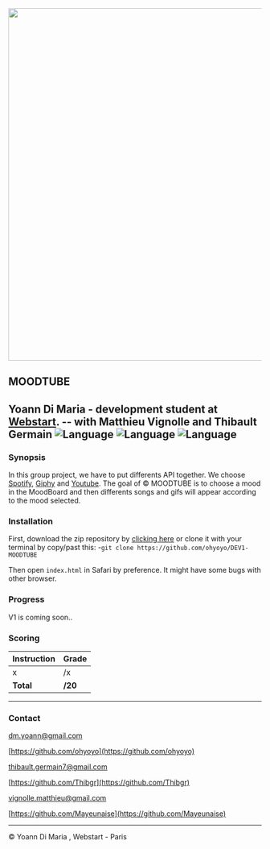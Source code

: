 <img src="http://ecole-webstart.com/wp-content/uploads/2016/02/geek-ecole-webstart.jpg" style="width: 700px;">

## MOODTUBE

Yoann Di Maria - development student at [Webstart][1].
-- with Matthieu Vignolle and Thibault Germain
![Language](https://img.shields.io/badge/Language-HTML-e44b23.svg) ![Language](https://img.shields.io/badge/Language-Javascript-f1e05a.svg) ![Language](https://img.shields.io/badge/Language-CSS-563d7c.svg)
---

### Synopsis

In this group project, we have to put differents API together. We choose [Spotify][3], [Giphy][4] and [Youtube][5]. The goal of © MOODTUBE is to choose a mood in the MoodBoard and then differents songs and gifs will appear according to the mood selected.

### Installation

First, download the zip repository by [clicking here][2] or clone it with your terminal by copy/past this: 
-`git clone https://github.com/ohyoyo/DEV1-MOODTUBE`

Then open `index.html` in Safari by preference. It might have some bugs with other browser.

### Progress

V1 is coming soon..

### Scoring

| Instruction             | Grade     |
|-------------------------|-----------|
| x                       | /x        |
| **Total**               | **/20**   |

___

### Contact

[dm.yoann@gmail.com](mailto:dm.yoann@gmail.com)

[https://github.com/ohyoyo](https://github.com/ohyoyo)

[thibault.germain7@gmail.com](mailto:thibault.germain7@gmail.com)

[https://github.com/Thibgr](https://github.com/Thibgr)

[vignolle.matthieu@gmail.com](mailto:vignolle.matthieu@gmail.com)

[https://github.com/Mayeunaise](https://github.com/Mayeunaise)

---

© Yoann Di Maria , Webstart - Paris

[1]: http://ecole-webstart.com
[2]: https://github.com/ohyoyo/DEV1-MOODTUBE/archive/master.zip
[3]: https://www.spotify.com/fr/
[4]: http://giphy.com
[5]: https://www.youtube.com

